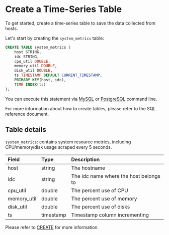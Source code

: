 # Create a Time-Series Table

To get started, create a time-series table to save the data collected from hosts.

Let's start by creating the `system_metrics` table:

``` sql
CREATE TABLE system_metrics (
    host STRING,
    idc STRING,
    cpu_util DOUBLE,
    memory_util DOUBLE,
    disk_util DOUBLE,
    ts TIMESTAMP DEFAULT CURRENT_TIMESTAMP,
    PRIMARY KEY(host, idc),
    TIME INDEX(ts)
);
```

You can execute this statement via [MySQL](../user-guide/supported-protocols/mysql.md) or [PostgreSQL](../user-guide/supported-protocols/postgresql.md) command line.

For more information about how to create tables, please refer to the SQL reference document.

## Table details

`system_metrics`: contains system resource metrics, including CPU/memory/disk usage
scraped every 5 seconds.

| Field        | Type      | Description                            |
|:-------------|:----------|:---------------------------------------|
| host         | string    | The hostname                           |
| idc          | string    | The idc name where the host belongs to |
| cpu\_util    | double    | The percent use of CPU                 |
| memory\_util | double    | The percent use of memory              |
| disk\_util   | double    | The percent use of disks               |
| ts           | timestamp | Timestamp column incrementing          |

Please refer to [CREATE](/reference/sql/create.md) for more information.
